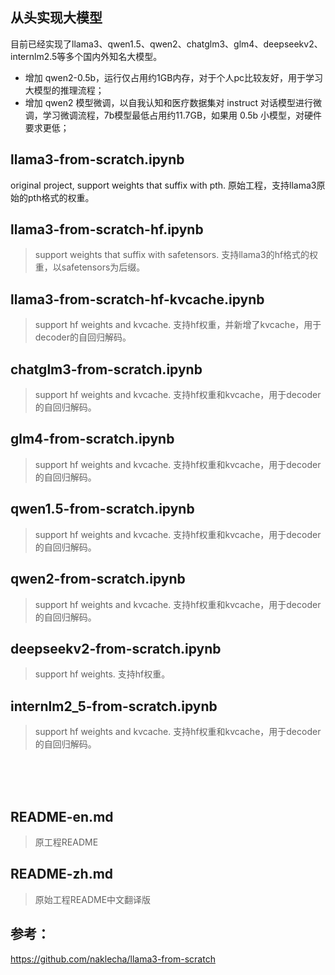 
## 从头实现大模型
目前已经实现了llama3、qwen1.5、qwen2、chatglm3、glm4、deepseekv2、internlm2.5等多个国内外知名大模型。
<br>
* 增加 qwen2-0.5b，运行仅占用约1GB内存，对于个人pc比较友好，用于学习大模型的推理流程；
* 增加 qwen2 模型微调，以自我认知和医疗数据集对 instruct 对话模型进行微调，学习微调流程，7b模型最低占用约11.7GB，如果用 0.5b 小模型，对硬件要求更低；


## llama3-from-scratch.ipynb
original project, support weights that suffix with pth. 原始工程，支持llama3原始的pth格式的权重。
## llama3-from-scratch-hf.ipynb
> support weights that suffix with safetensors. 支持llama3的hf格式的权重，以safetensors为后缀。
## llama3-from-scratch-hf-kvcache.ipynb
> support hf weights and kvcache. 支持hf权重，并新增了kvcache，用于decoder的自回归解码。
## chatglm3-from-scratch.ipynb
> support hf weights and kvcache. 支持hf权重和kvcache，用于decoder的自回归解码。
## glm4-from-scratch.ipynb
> support hf weights and kvcache. 支持hf权重和kvcache，用于decoder的自回归解码。
## qwen1.5-from-scratch.ipynb
> support hf weights and kvcache. 支持hf权重和kvcache，用于decoder的自回归解码。
## qwen2-from-scratch.ipynb
> support hf weights and kvcache. 支持hf权重和kvcache，用于decoder的自回归解码。
## deepseekv2-from-scratch.ipynb
> support hf weights. 支持hf权重。
## internlm2_5-from-scratch.ipynb
> support hf weights and kvcache. 支持hf权重和kvcache，用于decoder的自回归解码。

<br>
<br>
<br>

## README-en.md
> 原工程README
## README-zh.md
> 原始工程README中文翻译版
## 参考：
https://github.com/naklecha/llama3-from-scratch